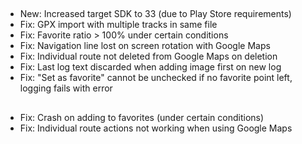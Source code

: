 ##
- New: Increased target SDK to 33 (due to Play Store requirements)
- Fix: GPX import with multiple tracks in same file
- Fix: Favorite ratio > 100% under certain conditions
- Fix: Navigation line lost on screen rotation with Google Maps
- Fix: Individual route not deleted from Google Maps on deletion
- Fix: Last log text discarded when adding image first on new log
- Fix: "Set as favorite" cannot be unchecked if no favorite point left, logging fails with error

##
- Fix: Crash on adding to favorites (under certain conditions)
- Fix: Individual route actions not working when using Google Maps
